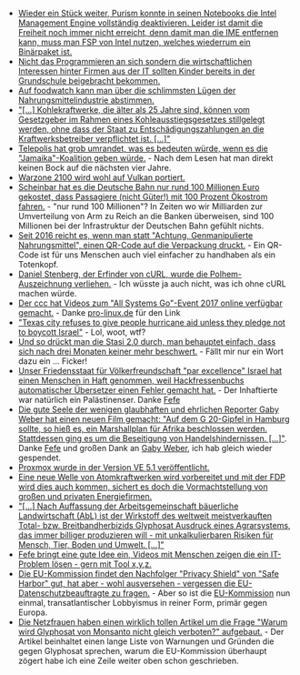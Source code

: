 * [Wieder ein Stück weiter, Purism konnte in seinen Notebooks die Intel Management Engine vollständig deaktivieren. Leider ist damit die Freiheit noch immer nicht erreicht, denn damit man die IME entfernen kann, muss man FSP von Intel nutzen, welches wiederrum ein Binärpaket ist.](https://www.pro-linux.de/news/1/25262/librem-notebooks-deaktivieren-intels-management-engine.html)
* [Nicht das Programmieren an sich sondern die wirtschaftlichen Interessen hinter Firmen aus der IT sollten Kinder bereits in der Grundschule beigebracht bekommen.](https://www.heise.de/newsticker/meldung/Informatikerin-Digitalisierung-muss-Grundschulstoff-werden-3867364.html)
* [Auf foodwatch kann man über die schlimmsten Lügen der Nahrungsmittelindustrie abstimmen.](https://www.foodwatch.org/de/informieren/goldener-windbeutel/aktuelle-nachrichten/abstimmung-ueber-goldenen-windbeutel-2017-startet/)
* ["[...] Kohlekraftwerke, die älter als 25 Jahre sind, können vom Gesetzgeber im Rahmen eines Kohleausstiegsgesetzes stillgelegt werden, ohne dass der Staat zu Entschädigungszahlungen an die Kraftwerksbetreiber verpflichtet ist. [...]"](http://www.sonnenseite.com/de/wirtschaft/gesetzgeber-darf-alte-kohlekraftwerke-entschaedigungsfrei-stilllegen.html)
* [Telepolis hat grob umrandet, was es bedeuten würde, wenn es die "Jamaika"-Koalition geben würde.](https://www.heise.de/tp/features/Jamaika-Koalition-Politische-Graeben-mit-Geld-zuschuetten-3868548.html) - Nach dem Lesen hat man direkt keinen Bock auf die nächsten vier Jahre.
* [Warzone 2100 wird wohl auf Vulkan portiert.](http://forums.wz2100.net/viewtopic.php?f=32&t=13651&sid=2998caa2d6e6c972aa8431d6c0d0674e)
* [Scheinbar hat es die Deutsche Bahn nur rund 100 Millionen Euro gekostet, dass Passagiere (nicht Güter!) mit 100 Prozent Ökostrom fahren.](http://www.sonnenseite.com/de/mobilitaet/db-chef-lutz-bahnfahren-ist-klimaschutz.html) - "nur rund 100 Millionen"? In Zeiten wo wir Milliarden zur Umverteilung von Arm zu Reich an die Banken überweisen, sind 100 Millionen bei der Infrastruktur der Deutschen Bahn gefühlt nichts.
* [Seit 2016 reicht es, wenn man statt "Achtung, Genmanipulierte Nahrungsmittel", einen QR-Code auf die Verpackung druckt.](https://www.heise.de/newsticker/meldung/Gentechnik-macht-Fruechte-haltbarer-3867265.html) - Ein QR-Code ist für uns Menschen auch viel einfacher zu handhaben als ein Totenkopf.
* [Daniel Stenberg, der Erfinder von cURL, wurde die Polhem-Auszeichnung verliehen.](https://www.pro-linux.de/news/1/25268/curl-entwickler-enth%C3%A4lt-polhem-auszeichnung.html) - Ich wüsste ja auch nicht, was ich ohne cURL machen würde.
* [Der ccc hat Videos zum "All Systems Go"-Event 2017 online verfügbar gemacht.](https://media.ccc.de/tags/ASG2017) - Danke [pro-linux.de](https://www.pro-linux.de/news/1/25269/videos-der-systemd-und-gstreamer-konferenzen-ver%C3%B6ffentlicht.html) für den Link
* ["Texas city refuses to give people hurricane aid unless they pledge not to boycott Israel"](http://www.independent.co.uk/news/world/americas/texas-hurricane-aid-dickinson-israel-boycott-pledge-harvey-financial-help-free-speech-a8011141.html) - Lol, woot, wtf?
* [Und so drückt man die Stasi 2.0 durch, man behauptet einfach, dass sich nach drei Monaten keiner mehr beschwert.](https://www.heise.de/newsticker/meldung/Computer-Gesichtserkennung-im-Bahnhof-Proteste-abgeflaut-3870182.html) - Fällt mir nur ein Wort dazu ein ... Ficker!
* [Unser Friedensstaat für Völkerfreundschaft "par excellence" Israel hat einen Menschen in Haft genommen, weil Hackfressenbuchs automatischer Übersetzer einen Fehler gemacht hat.](https://www.theguardian.com/technology/2017/oct/24/facebook-palestine-israel-translates-good-morning-attack-them-arrest) - Der Inhaftierte war natürlich ein Palästinenser. Danke [Fefe](https://blog.fefe.de/?ts=a70edbc9)
* [Die gute Seele der wenigen glaubhaften und ehrlichen Reporter Gaby Weber hat einen neuen Film gemacht: "Auf dem G 20-Gipfel in Hamburg sollte, so hieß es, ein Marshallplan für Afrika beschlossen werden. Stattdessen ging es um die Beseitigung von Handelshindernissen. [...]"](https://www.youtube.com/watch?v=B9xookJFl3w). Danke [Fefe](https://blog.fefe.de/?ts=a70ee21b) und großen Dank an [Gaby Weber](https://www.gabyweber.com/index.php/en/), ich hab gleich wieder gespendet.
* [Proxmox wurde in der Version VE 5.1 veröffentlicht.](https://www.proxmox.com/de/news/pressemitteilungen/proxmox-ve-5-1)
* [Eine neue Welle von Atomkraftwerken wird vorbereitet und mit der FDP wird dies auch kommen, sichert es doch die Vormachtstellung von großen und privaten Energiefirmen.](http://www.sonnenseite.com/de/politik/die-naechste-atomrenaissance-wird-in-karlsruhe-vorbereitet.html)
* ["[...] Nach Auffassung der Arbeitsgemeinschaft bäuerliche Landwirtschaft (AbL) ist der Wirkstoff des weltweit meistverkauften Total- bzw. Breitbandherbizids Glyphosat Ausdruck eines Agrarsystems, das immer billiger produzieren will - mit unkalkulierbaren Risiken für Mensch, Tier, Boden und Umwelt. [...]"](http://www.sonnenseite.com/de/umwelt/bauern-gegen-glyphosat.html)
* [Fefe bringt eine gute Idee ein, Videos mit Menschen zeigen die ein IT-Problem lösen - gern mit Tool x,y,z.](https://blog.fefe.de/?ts=a70e5dd7)
* [Die EU-Kommission findet den Nachfolger "Privacy Shield" von "Safe Harbor" gut, hat aber - wohl ausversehen - vergessen die EU-Datenschutzbeauftragte zu fragen.](https://www.heise.de/newsticker/meldung/Privacy-Shield-EU-Datenschuetzer-distanzieren-sich-von-der-Kommission-3871043.html) - Aber so ist die [EU-Kommission](https://de.wikipedia.org/wiki/Europ%C3%A4ische_Kommission) nun einmal, transatlantischer Lobbyismus in reiner Form, primär gegen Europa.
* [Die Netzfrauen haben einen wirklich tollen Artikel um die Frage "Warum wird Glyphosat von Monsanto nicht gleich verboten?" aufgebaut.](https://netzfrauen.org/2017/10/25/glyphosat-monsanto/) - Der Artikel beinhaltet einen lange Liste von Warnungen und Gründen die gegen Glyphosat sprechen, warum die EU-Kommission überhaupt zögert habe ich eine Zeile weiter oben schon geschrieben.
